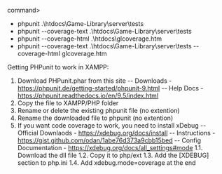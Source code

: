 command> 
- phpunit .\htdocs\Game-Library\server\tests
- phpunit --coverage-text .\htdocs\Game-Library\server\tests
- phpunit --coverage-html .\htdocs\glcoverage.htm
- phpunit --coverage-text .\htdocs\Game-Library\server\tests --coverage-html glcoverage.htm


Getting PHPunit to work in XAMPP:
1. Download PHPunit.phar from this site
-- Downloads - https://phpunit.de/getting-started/phpunit-9.html
-- Help Docs - https://phpunit.readthedocs.io/en/9.5/index.html
2. Copy the file to XAMPP/PHP folder
3. Rename or delete the existing phpunit file (no extention)
4. Rename the downloaded file to phpunit (no extention)
5. If you want code coverage to work, you need to install xDebug
-- Official Downlaods - https://xdebug.org/docs/install
-- Instructions - https://gist.github.com/odan/1abe76d373a9cbb15bed
-- Config Documentation - https://xdebug.org/docs/all_settings#mode
1.1. Download the dll file
1.2. Copy it to php/ext
1.3. Add the [XDEBUG] section to php.ini
1.4. Add xdebug.mode=coverage at the end
